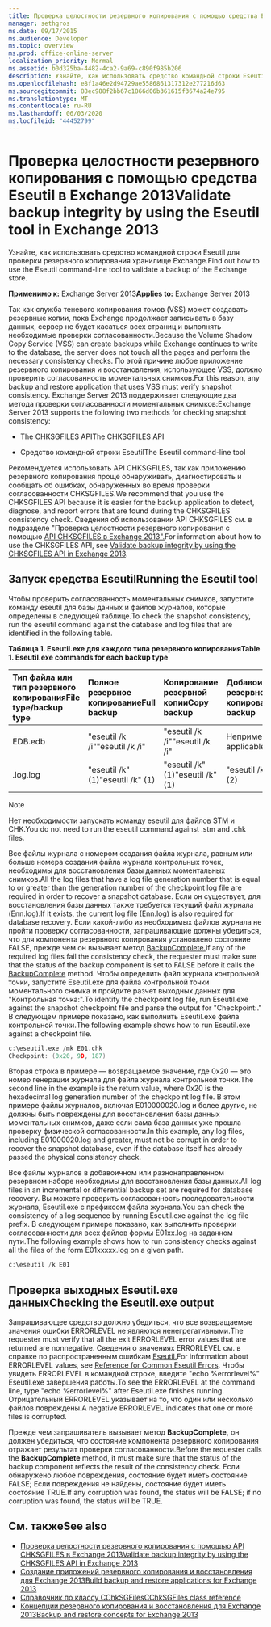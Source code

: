 ```yaml
---
title: Проверка целостности резервного копирования с помощью средства Eseutil в Exchange 2013
manager: sethgros
ms.date: 09/17/2015
ms.audience: Developer
ms.topic: overview
ms.prod: office-online-server
localization_priority: Normal
ms.assetid: b0d325ba-4482-4ca2-9a69-c890f985b206
description: Узнайте, как использовать средство командной строки Eseutil для проверки резервного копирования хранилище Exchange.
ms.openlocfilehash: e8f1a46e2d94729ae5586861317312e277216d63
ms.sourcegitcommit: 88ec988f2bb67c1866d06b361615f3674a24e795
ms.translationtype: MT
ms.contentlocale: ru-RU
ms.lasthandoff: 06/03/2020
ms.locfileid: "44452799"
---
```

#  <a name="validate-backup-integrity-by-using-the-eseutil-tool-in-exchange-2013"></a><span data-ttu-id="baaa0-103">Проверка целостности резервного копирования с помощью средства Eseutil в Exchange 2013</span><span class="sxs-lookup"><span data-stu-id="baaa0-103">Validate backup integrity by using the Eseutil tool in Exchange 2013</span></span>

<span data-ttu-id="baaa0-104">Узнайте, как использовать средство командной строки Eseutil для проверки резервного копирования хранилище Exchange.</span><span class="sxs-lookup"><span data-stu-id="baaa0-104">Find out how to use the Eseutil command-line tool to validate a backup of the Exchange store.</span></span> 
  
<span data-ttu-id="baaa0-105">**Применимо к:** Exchange Server 2013</span><span class="sxs-lookup"><span data-stu-id="baaa0-105">**Applies to:** Exchange Server 2013</span></span> 
  
<span data-ttu-id="baaa0-106">Так как служба теневого копирования томов (VSS) может создавать резервные копии, пока Exchange продолжает записывать в базу данных, сервер не будет касаться всех страниц и выполнять необходимые проверки согласованности.</span><span class="sxs-lookup"><span data-stu-id="baaa0-106">Because the Volume Shadow Copy Service (VSS) can create backups while Exchange continues to write to the database, the server does not touch all the pages and perform the necessary consistency checks.</span></span> <span data-ttu-id="baaa0-107">По этой причине любое приложение резервного копирования и восстановления, использующее VSS, должно проверить согласованность моментальных снимков.</span><span class="sxs-lookup"><span data-stu-id="baaa0-107">For this reason, any backup and restore application that uses VSS must verify snapshot consistency.</span></span> <span data-ttu-id="baaa0-108">Exchange Server 2013 поддерживает следующие два метода проверки согласованности моментальных снимков:</span><span class="sxs-lookup"><span data-stu-id="baaa0-108">Exchange Server 2013 supports the following two methods for checking snapshot consistency:</span></span> 
  
- <span data-ttu-id="baaa0-109">The CHKSGFILES API</span><span class="sxs-lookup"><span data-stu-id="baaa0-109">The CHKSGFILES API</span></span>
    
- <span data-ttu-id="baaa0-110">Средство командной строки Eseutil</span><span class="sxs-lookup"><span data-stu-id="baaa0-110">The Eseutil command-line tool</span></span>
    
<span data-ttu-id="baaa0-111">Рекомендуется использовать API CHKSGFILES, так как приложению резервного копирования проще обнаруживать, диагностировать и сообщать об ошибках, обнаруженных во время проверки согласованности CHKSGFILES.</span><span class="sxs-lookup"><span data-stu-id="baaa0-111">We recommend that you use the CHKSGFILES API because it is easier for the backup application to detect, diagnose, and report errors that are found during the CHKSGFILES consistency check.</span></span> <span data-ttu-id="baaa0-112">Сведения об использовании API CHKSGFILES см. в подразделе "Проверка целостности резервного копирования с помощью [API CHKSGFILES в Exchange 2013".](how-to-validate-backup-integrity-by-using-the-chksgfiles-api-in-exchange.md)</span><span class="sxs-lookup"><span data-stu-id="baaa0-112">For information about how to use the CHKSGFILES API, see [Validate backup integrity by using the CHKSGFILES API in Exchange 2013](how-to-validate-backup-integrity-by-using-the-chksgfiles-api-in-exchange.md).</span></span>
  
## <a name="running-the-eseutil-tool"></a><span data-ttu-id="baaa0-113">Запуск средства Eseutil</span><span class="sxs-lookup"><span data-stu-id="baaa0-113">Running the Eseutil tool</span></span>

<span data-ttu-id="baaa0-114">Чтобы проверить согласованность моментальных снимков, запустите команду eseutil для базы данных и файлов журналов, которые определены в следующей таблице.</span><span class="sxs-lookup"><span data-stu-id="baaa0-114">To check the snapshot consistency, run the eseutil command against the database and log files that are identified in the following table.</span></span> 
  
<span data-ttu-id="baaa0-115">**Таблица 1. Eseutil.exe для каждого типа резервного копирования**</span><span class="sxs-lookup"><span data-stu-id="baaa0-115">**Table 1. Eseutil.exe commands for each backup type**</span></span>

|<span data-ttu-id="baaa0-116">**Тип файла или тип резервного копирования**</span><span class="sxs-lookup"><span data-stu-id="baaa0-116">**File type/backup type**</span></span>|<span data-ttu-id="baaa0-117">**Полное резервное копирование**</span><span class="sxs-lookup"><span data-stu-id="baaa0-117">**Full backup**</span></span>|<span data-ttu-id="baaa0-118">**Копирование резервной копии**</span><span class="sxs-lookup"><span data-stu-id="baaa0-118">**Copy backup**</span></span>|<span data-ttu-id="baaa0-119">**Добавоичное резервное копирование**</span><span class="sxs-lookup"><span data-stu-id="baaa0-119">**Incremental backup**</span></span>|<span data-ttu-id="baaa0-120">**Разнонаправленное резервное копирование**</span><span class="sxs-lookup"><span data-stu-id="baaa0-120">**Differential backup**</span></span>|
|:-----|:-----|:-----|:-----|:-----|
|<span data-ttu-id="baaa0-121">EDB</span><span class="sxs-lookup"><span data-stu-id="baaa0-121">.edb</span></span>  <br/> |<span data-ttu-id="baaa0-122">"eseutil /k /i"</span><span class="sxs-lookup"><span data-stu-id="baaa0-122">"eseutil /k /i"</span></span>  <br/> |<span data-ttu-id="baaa0-123">"eseutil /k /i"</span><span class="sxs-lookup"><span data-stu-id="baaa0-123">"eseutil /k /i"</span></span>  <br/> |<span data-ttu-id="baaa0-124">Неприменимо</span><span class="sxs-lookup"><span data-stu-id="baaa0-124">Not applicable</span></span>  <br/> |<span data-ttu-id="baaa0-125">Неприменимо</span><span class="sxs-lookup"><span data-stu-id="baaa0-125">Not applicable</span></span>  <br/> |
|<span data-ttu-id="baaa0-126">.log</span><span class="sxs-lookup"><span data-stu-id="baaa0-126">.log</span></span>  <br/> |<span data-ttu-id="baaa0-127">"eseutil /k" (1)</span><span class="sxs-lookup"><span data-stu-id="baaa0-127">"eseutil /k" (1)</span></span>  <br/> |<span data-ttu-id="baaa0-128">"eseutil /k" (1)</span><span class="sxs-lookup"><span data-stu-id="baaa0-128">"eseutil /k" (1)</span></span>  <br/> |<span data-ttu-id="baaa0-129">"eseutil /k" (2)</span><span class="sxs-lookup"><span data-stu-id="baaa0-129">"eseutil /k" (2)</span></span>  <br/> |<span data-ttu-id="baaa0-130">"eseutil /k" (2)</span><span class="sxs-lookup"><span data-stu-id="baaa0-130">"eseutil /k" (2)</span></span>  <br/> |
   
> [!NOTE]
> <span data-ttu-id="baaa0-131">Нет необходимости запускать команду eseutil для файлов STM и CHK.</span><span class="sxs-lookup"><span data-stu-id="baaa0-131">You do not need to run the eseutil command against .stm and .chk files.</span></span> 
  
<span data-ttu-id="baaa0-132">Все файлы журнала с номером создания файла журнала, равным или больше номера создания файла журнала контрольных точек, необходимы для восстановления базы данных моментальных снимков.</span><span class="sxs-lookup"><span data-stu-id="baaa0-132">All the log files that have a log file generation number that is equal to or greater than the generation number of the checkpoint log file are required in order to recover a snapshot database.</span></span> <span data-ttu-id="baaa0-133">Если он существует, для восстановления базы данных также требуется текущий файл журнала (Enn.log).</span><span class="sxs-lookup"><span data-stu-id="baaa0-133">If it exists, the current log file (Enn.log) is also required for database recovery.</span></span> <span data-ttu-id="baaa0-134">Если какой-либо из необходимых файлов журнала не пройти проверку согласованности, запрашивающие должны убедиться, что для компонента резервного копирования установлено состояние FALSE, прежде чем он вызывает метод [BackupComplete.](https://msdn.microsoft.com/library/windows/desktop/aa382651%28v=vs.85%29.aspx)</span><span class="sxs-lookup"><span data-stu-id="baaa0-134">If any of the required log files fail the consistency check, the requester must make sure that the status of the backup component is set to FALSE before it calls the [BackupComplete](https://msdn.microsoft.com/library/windows/desktop/aa382651%28v=vs.85%29.aspx) method.</span></span> <span data-ttu-id="baaa0-135">Чтобы определить файл журнала контрольной точки, запустите Eseutil.exe для файла контрольной точки моментального снимка и пройдите разчет выходных данных для "Контрольная точка:".</span><span class="sxs-lookup"><span data-stu-id="baaa0-135">To identify the checkpoint log file, run Eseutil.exe against the snapshot checkpoint file and parse the output for "Checkpoint:."</span></span> <span data-ttu-id="baaa0-136">В следующем примере показано, как выполнить Eseutil.exe файла контрольной точки.</span><span class="sxs-lookup"><span data-stu-id="baaa0-136">The following example shows how to run Eseutil.exe against a checkpoint file.</span></span> 
  
```cpp
c:\eseutil.exe /mk E01.chk
Checkpoint: (0x20, 9D, 187)
```

<span data-ttu-id="baaa0-137">Вторая строка в примере — возвращаемое значение, где 0x20 — это номер генерации журнала для файла журнала контрольной точки.</span><span class="sxs-lookup"><span data-stu-id="baaa0-137">The second line in the example is the return value, where 0x20 is the hexadecimal log generation number of the checkpoint log file.</span></span> <span data-ttu-id="baaa0-138">В этом примере файлы журналов, включая E010000020.log и более другие, не должны быть повреждены для восстановления базы данных моментальных снимков, даже если сама база данных уже прошла проверку физической согласованности.</span><span class="sxs-lookup"><span data-stu-id="baaa0-138">In this example, any log files, including E01000020.log and greater, must not be corrupt in order to recover the snapshot database, even if the database itself has already passed the physical consistency check.</span></span>
  
<span data-ttu-id="baaa0-139">Все файлы журналов в добавоичном или разнонаправленном резервном наборе необходимы для восстановления базы данных.</span><span class="sxs-lookup"><span data-stu-id="baaa0-139">All log files in an incremental or differential backup set are required for database recovery.</span></span> <span data-ttu-id="baaa0-140">Вы можете проверить согласованность последовательности журнала, Eseutil.exe с префиксом файла журнала.</span><span class="sxs-lookup"><span data-stu-id="baaa0-140">You can check the consistency of a log sequence by running Eseutil.exe against the log file prefix.</span></span> <span data-ttu-id="baaa0-141">В следующем примере показано, как выполнить проверки согласованности для всех файлов формы E01xx.log на заданном пути.</span><span class="sxs-lookup"><span data-stu-id="baaa0-141">The following example shows how to run consistency checks against all the files of the form E01xxxxx.log on a given path.</span></span>
  
```cpp
c:\eseutil /k E01
```

## <a name="checking-the-eseutilexe-output"></a><span data-ttu-id="baaa0-142">Проверка выходных Eseutil.exe данных</span><span class="sxs-lookup"><span data-stu-id="baaa0-142">Checking the Eseutil.exe output</span></span>

<span data-ttu-id="baaa0-143">Запрашивающее средство должно убедиться, что все возвращаемые значения ошибки ERRORLEVEL не являются ненегрегативными.</span><span class="sxs-lookup"><span data-stu-id="baaa0-143">The requester must verify that all the exit ERRORLEVEL error values that are returned are nonnegative.</span></span> <span data-ttu-id="baaa0-144">Сведения о значениях ERRORLEVEL см. в справке по распространенным ошибкам [Eseutil.](https://technet.microsoft.com/library/aa996759%28v=exchg.80%29.aspx)</span><span class="sxs-lookup"><span data-stu-id="baaa0-144">For information about ERRORLEVEL values, see [Reference for Common Eseutil Errors](https://technet.microsoft.com/library/aa996759%28v=exchg.80%29.aspx).</span></span> <span data-ttu-id="baaa0-145">Чтобы увидеть ERRORLEVEL в командной строке, введите "echo %errorlevel%" Eseutil.exe завершения работы.</span><span class="sxs-lookup"><span data-stu-id="baaa0-145">To see the ERRORLEVEL at the command line, type "echo %errorlevel%" after Eseutil.exe finishes running.</span></span> <span data-ttu-id="baaa0-146">Отрицательный ERRORLEVEL указывает на то, что один или несколько файлов повреждены.</span><span class="sxs-lookup"><span data-stu-id="baaa0-146">A negative ERRORLEVEL indicates that one or more files is corrupted.</span></span>
  
<span data-ttu-id="baaa0-147">Прежде чем запрашиватель вызывает метод **BackupComplete,** он должен убедиться, что состояние компонента резервного копирования отражает результат проверки согласованности.</span><span class="sxs-lookup"><span data-stu-id="baaa0-147">Before the requester calls the **BackupComplete** method, it must make sure that the status of the backup component reflects the result of the consistency check.</span></span> <span data-ttu-id="baaa0-148">Если обнаружено любое повреждения, состояние будет иметь состояние FALSE; Если повреждения не найдены, состояние будет иметь состояние TRUE.</span><span class="sxs-lookup"><span data-stu-id="baaa0-148">If any corruption was found, the status will be FALSE; if no corruption was found, the status will be TRUE.</span></span> 
  
## <a name="see-also"></a><span data-ttu-id="baaa0-149">См. также</span><span class="sxs-lookup"><span data-stu-id="baaa0-149">See also</span></span>

- [<span data-ttu-id="baaa0-150">Проверка целостности резервного копирования с помощью API CHKSGFILES в Exchange 2013</span><span class="sxs-lookup"><span data-stu-id="baaa0-150">Validate backup integrity by using the CHKSGFILES API in Exchange 2013</span></span>](how-to-validate-backup-integrity-by-using-the-chksgfiles-api-in-exchange.md)
- [<span data-ttu-id="baaa0-151">Создание приложений резервного копирования и восстановления для Exchange 2013</span><span class="sxs-lookup"><span data-stu-id="baaa0-151">Build backup and restore applications for Exchange 2013</span></span>](build-backup-and-restore-applications-for-exchange-2013.md)
- [<span data-ttu-id="baaa0-152">Справочник по классу CChkSGFiles</span><span class="sxs-lookup"><span data-stu-id="baaa0-152">CChkSGFiles class reference</span></span>](cchksgfiles-class-reference.md)
- [<span data-ttu-id="baaa0-153">Концепции резервного копирования и восстановления для Exchange 2013</span><span class="sxs-lookup"><span data-stu-id="baaa0-153">Backup and restore concepts for Exchange 2013</span></span>](backup-and-restore-concepts-for-exchange-2013.md)
    

